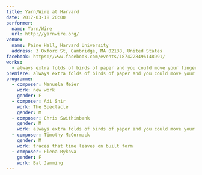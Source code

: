 ```yaml
---
title: Yarn/Wire at Harvard
date: 2017-03-18 20:00
performer:
  name: Yarn/Wire
  url: http://yarnwire.org/
venue:
  name: Paine Hall, Harvard University
  address: 3 Oxford St, Cambridge, MA 02138, United States
facebook: https://www.facebook.com/events/1874228496148991/
works:
  - always extra folds of birds of paper and you could move your finger along the length of them and have witnesses
premiere: always extra folds of birds of paper and you could move your finger along the length of them and have witnesses
programme:
  - composer: Manuela Meier
    work: new work
    gender: F
  - composer: Adi Snir
    work: The Spectacle
    gender: M
  - composer: Chris Swithinbank
    gender: M
    work: always extra folds of birds of paper and you could move your finger along the length of them and have witnesses
  - composer: Timothy McCormack
    gender: M
    work: traces that time leaves on built form
  - composer: Elena Rykova
    gender: F
    work: Bat Jamming
---
```

